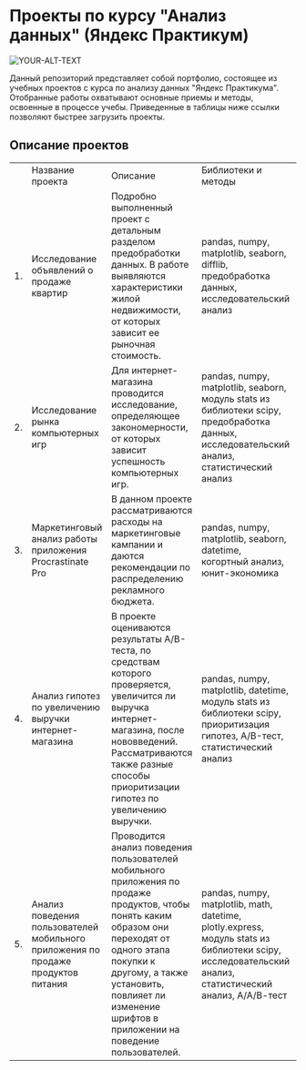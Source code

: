#    Проекты по курсу "Анализ данных" (Яндекс Практикум)

<picture>
 <source media="(prefers-color-scheme: dark)" srcset="YOUR-DARKMODE-IMAGE">
 <source media="(prefers-color-scheme: light)" srcset="картинка.jpg">
 <img alt="YOUR-ALT-TEXT" src="YOUR-DEFAULT-IMAGE">
</picture>


Данный репозиторий представляет собой портфолио, состоящее из учебных проектов с курса по анализу данных "Яндекс Практикума". 
Отобранные работы охватывают основные приемы и методы, освоенные в процессе учебы. Приведенные в таблицы ниже ссылки позволяют быстрее загрузить проекты.

## Описание проектов

<table>
  <tr>
    <td>&nbsp;</td>
    <td>Название проекта</td>
    <td>Описание</td>
    <td>Библиотеки и методы</td>
    <td>     Ссылка     </td>
  </tr>
  <tr>
    <td>1.</td>
    <td>Исследование объявлений о продаже квартир</td>
    <td>Подробно выполненный проект с детальным разделом предобработки данных. В работе выявляются характеристики жилой недвижимости, от которых зависит ее рыночная стоимость.</td>
    <td>pandas, numpy, matplotlib, seaborn, difflib, предобработка данных, исследовательский анализ</td>
    <td><a href="https://nbviewer.org/github/leilaall/da_YP/blob/main/1.%20Исследование%20объявлений%20о%20продаже%20квартир/Исследование%20объявлений%20о%20продаже%20квартир.ipynb" target="_blank">Проект 1</a></td>
  </tr>
  <tr>
    <td>2.</td>
    <td>Исследование рынка компьютерных игр</td>
    <td>Для интернет-магазина проводится исследование, определяющее закономерности, от которых зависит успешность компьютерных игр.</td>
    <td>pandas, numpy, matplotlib, seaborn, модуль stats из библиотеки scipy, предобработка данных, исследовательский анализ, статистический анализ</td>
    <td><a href="https://nbviewer.org/github/leilaall/da_YP/blob/main/2.%20Исследование%20рынка%20компьютерных%20игр/Исследование%20рынка%20компьютерных%20игр.ipynb" target="_blank">Проект 2</a></td>
  </tr>
  <tr>
    <td>3.</td>
    <td>Маркетинговый анализ работы приложения Procrastinate Pro</td>
    <td>В данном проекте рассматриваются расходы на маркетинговые кампании и даются рекомендации по распределению рекламного бюджета. </td>
    <td>pandas, numpy, matplotlib, seaborn, datetime, когортный анализ, юнит-экономика</td>
    <td><a href="https://nbviewer.org/github/leilaall/da_YP/blob/main/3.%20Маркетинговый%20анализ%20работы%20приложения%20Procrastinate%20Pro/Маркетинговый%20анализ%20работы%20приложения%20Procrastinate%20Pro.ipynb" target="_blank">Проект 3</a></td>
  </tr>
  <tr>
    <td>4.</td>
    <td>Анализ гипотез по увеличению выручки интернет-магазина</td>
    <td>В проекте оцениваются результаты A/B-теста, по средствам которого проверяется, увеличится ли выручка интернет-магазина, после нововведений. Рассматриваются также разные способы приоритизации гипотез по увеличению выручки.</td>
    <td>pandas, numpy, matplotlib, datetime, модуль stats из библиотеки scipy, приоритизация гипотез, A/B-тест, статистический анализ</td>
    <td><a href="https://nbviewer.org/github/leilaall/da_YP/blob/main/4.%20Анализ%20гипотез%20по%20увеличению%20выручки%20интернет-магазина/Анализ%20гипотез%20по%20увеличению%20выручки%20интернет-магазина.ipynb" target="_blank">Проект 4</a></td>
  </tr>
  <tr>
    <td>5.</td>
    <td>Анализ поведения пользователей мобильного приложения по продаже продуктов питания</td>
    <td>Проводится анализ поведения пользователей мобильного приложения по продаже продуктов, чтобы понять каким образом они переходят от одного этапа покупки к другому, а также установить, повлияет ли изменение шрифтов в приложении на поведение пользователей.</td>
    <td>pandas, numpy, matplotlib, math, datetime, plotly.express, модуль stats из библиотеки scipy, исследовательский анализ, статистический анализ, А/А/В-тест</td>
    <td><a href="https://nbviewer.org/github/leilaall/da_YP/blob/main/5.%20Анализ%20поведения%20пользователей%20мобильного%20приложения%20по%20продаже%20продуктов%20питания/Анализ%20поведения%20пользователей%20мобильного%20приложения%20по%20продаже%20продуктов%20питания.ipynb" target="_blank">Проект 5</a></td>
  </tr>
</table>

